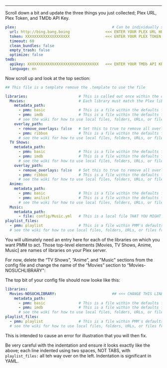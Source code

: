 
---

Scroll down a bit and update the three things you just collected; Plex URL, Plex Token, and TMDb API Key.

```yaml
plex:                                           # Can be individually specified per library as well
  url: http://bing.bang.boing                <<< ENTER YOUR PLEX URL HERE
  token: XXXXXXXXXXXXXXXXXXXX                <<< ENTER YOUR PLEX TOKEN HERE
  timeout: 60
  clean_bundles: false
  empty_trash: false
  optimize: false
tmdb:
  apikey: XXXXXXXXXXXXXXXXXXXXXXXXXXXXXXXX   <<< ENTER YOUR TMDb API KEY HERE
  language: en
```

Now scroll up and look at the top section:

```yaml
## This file is a template remove the .template to use the file

libraries:                       # This is called out once within the config.yml file
  Movies:                        # Each library must match the Plex library name
    metadata_path:
      - pmm: basic               # This is a file within the defaults folder in the Repository
      - pmm: imdb                # This is a file within the defaults folder in the Repository
      # see the wiki for how to use local files, folders, URLs, or files from git
    overlay_path:
      - remove_overlays: false   # Set this to true to remove all overlays
      - pmm: ribbon              # This is a file within the defaults folder in the Repository
      # see the wiki for how to use local files, folders, URLs, or files from git
  TV Shows:
    metadata_path:
      - pmm: basic               # This is a file within the defaults folder in the Repository
      - pmm: imdb                # This is a file within the defaults folder in the Repository
      # see the wiki for how to use local files, folders, URLs, or files from git
    overlay_path:
      - remove_overlays: false   # Set this to true to remove all overlays
      - pmm: ribbon              # This is a file within the defaults folder in the Repository
      # see the wiki for how to use local files, folders, URLs, or files from git
  Anime:
    metadata_path:
      - pmm: basic               # This is a file within the defaults folder in the Repository
      - pmm: anilist             # This is a file within the defaults folder in the Repository
      # see the wiki for how to use local files, folders, URLs, or files from git
  Music:
    metadata_path:
      - file: config/Music.yml   # This is a local file THAT YOU MIGHT CREATE
playlist_files:
  - pmm: playlist                # This is a file within PMM's defaults folder
  # see the wiki for how to use local files, folders, URLs, or files from git
```

You will ultimately need an entry here for each of the libraries on which you want PMM to act.  Those top-level elements [Movies, TV Shows, Anime, Music] are names of libraries on your Plex server.

For now, delete the “TV Shows”, “Anime”, and "Music" sections from the config file and change the name of the “Movies” section to “Movies-NOSUCHLIBRARY":

The top bit of your config file should now looke like this:

```yaml
libraries:
  Movies-NOSUCHLIBRARY:                         ## <<< CHANGE THIS LINE
    metadata_path:
      - pmm: basic               # This is a file within the defaults folder in the Repository
      - pmm: imdb                # This is a file within the defaults folder in the Repository
      # see the wiki for how to use local files, folders, URLs, or files from git
playlist_files:
  - pmm: playlist                # This is a file within PMM's defaults folder
  # see the wiki for how to use local files, folders, URLs, or files from git
```

This is intended to cause an error for illustration that you will then fix.

Be very careful with the indentation and ensure it looks exactly like the above; each line indented using two spaces, NOT TABS, with `playlist_files:` all teh way over on the left.  Indentation is significant in YAML.

